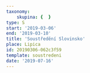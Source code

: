 ```yaml
---
taxonomy:
    skupina: {  }
type: S
start: '2019-03-06'
end: '2019-03-10'
title: 'Soustředění Slovinsko'
place: Lipica
id: 20190306-062c3f59
template: soustredeni
date: '2019-07-16'
---
```

